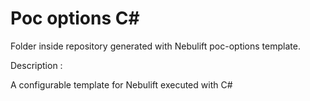 # Poc options C#

Folder inside repository generated with Nebulift poc-options template.

Description :

A configurable template for Nebulift executed with C#
